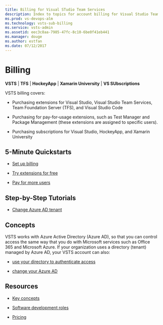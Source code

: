 ```yaml
---
title: Billing for Visual STudio Team Services  
description: Index to topics for account billing for Visual Studio Team Services (VSTS)
ms.prod: vs-devops-alm
ms.technology: vsts-sub-billing
ms.service: vsts-admin
ms.assetid: eec3c8aa-7985-47fc-8c10-6be0f41eb441
ms.manager: douge
ms.author: estfan
ms.date: 07/12/2017
---
```


# Billing

**VSTS** | **TFS** | **HockeyApp** | **Xamarin University** | **VS SUbscriptions**

VSTS billing covers:

* Purchasing extensions for Visual Studio, Visual Studio Team Services, Team Foundation Server (TFS), and Visual Studio Code

* Purchasing for pay-for-usage extensions, such as Test Manager and Package Management (these extensions are assigned to specific users). 

* Purchasing subscriptions for Visual Studio, HockeyApp, and Xamarin University


## 5-Minute Quickstarts  

 * [Set up billing](set-up-billing-for-your-account-vs.md)

 * [Try extensions for free](try-additional-features-vs.md)

 * [Pay for more users](buy-basic-access-add-users.md)


## Step-by-Step Tutorials

* [Change Azure AD tenant](../accounts/change-azure-active-directory-vsts-account.md)


## Concepts 

VSTS works with Azure Active Directory (Azure AD), 
so that you can control access the same way that you do 
with Microsoft services such as Office 365 and Microsoft Azure. 
If your organization uses a directory (tenant) managed by Azure AD, 
your VSTS account can also:

* [use your directory to authenticate access](../accounts/access-with-azure-ad.md)

* [change your Azure AD](../accounts/change-azure-active-directory-vsts-account.md)


## Resources 

* [Key concepts](../concepts.md)

* [Software development roles](../roles.md)

* [Pricing](https://www.visualstudio.com/team-services/pricing/)
